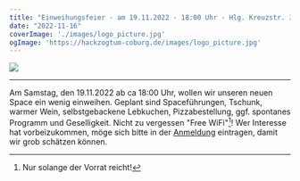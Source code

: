 ```yaml
---
title: "Einweihungsfeier - am 19.11.2022 - 18:00 Uhr - Hlg. Kreuzstr. 3 in Coburg"
date: "2022-11-16"
coverImage: './images/logo_picture.jpg'
ogImage: 'https://hackzogtum-coburg.de/images/logo_picture.jpg'
---
```


![](../images/logo_picture.jpg)

---
Am Samstag, den 19.11.2022 ab ca 18:00 Uhr, wollen wir unseren neuen Space ein wenig einweihen.
Geplant sind Spaceführungen, Tschunk, warmer Wein, selbstgebackene Lebkuchen, Pizzabestellung, ggf. spontanes Programm und Geselligkeit.
Nicht zu vergessen "Free WiFi"[^1]! 
Wer Interesse hat vorbeizukommen, möge sich bitte in der [Anmeldung][anmeldung] eintragen, damit wir grob schätzen können. 

[^1]: Nur solange der Vorrat reicht! 

[anmeldung]: https://cumulus.hackzogtum-coburg.de/apps/polls/s/nhMot4C6hzLQB8X9
[aou]: https://hackzogtum-coburg.de
